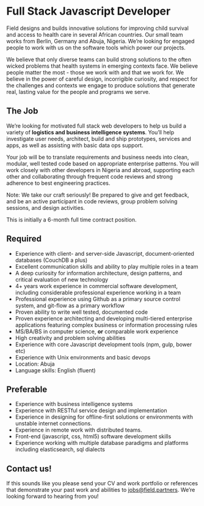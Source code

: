 # Full Stack Javascript Developer

Field designs and builds innovative solutions for improving child survival and access to health care in several African countries. Our small team works from Berlin, Germany and Abuja, Nigeria. We’re looking for engaged people to work with us on the software tools which power our projects.

We believe that only diverse teams can build strong solutions to the often wicked problems that health systems in emerging contexts face. We believe people matter the most - those we work with and that we work for. We believe in the power of careful design, incorrigible curiosity, and respect for the challenges and contexts we engage to produce solutions that generate real, lasting value for the people and programs we serve. 

## The Job
We’re looking for motivated full stack web developers to help us build a variety of **logistics and business intelligence systems**. You’ll help investigate user needs, architect, build and ship prototypes, services and apps, as well as assisting with basic data ops support.

Your job will be to translate requirements and business needs into clean, modular, well tested code based on appropriate enterprise patterns. You will work closely with other developers in Nigeria and abroad, supporting each other and collaborating through frequent code reviews and strong adherence to best engineering practices.

Note: We take our craft seriously! Be prepared to give and get feedback, and be an active participant in code reviews, group problem solving sessions, and design activities.

This is initially a 6-month full time contract position.

## Required
* Experience with client- and server-side Javascript, document-oriented databases (CouchDB a plus)
* Excellent communication skills and ability to play multiple roles in a team
* A deep curiosity for information architecture, design patterns, and critical evaluation of new technology
* 4+ years work experience in commercial software development, including considerable professional experience working in a team
* Professional experience using Github as a primary source control system, and git-flow as a primary workflow
* Proven ability to write well tested, documented code
* Proven experience architecting and developing multi-tiered enterprise applications featuring complex business or information processing rules
* MS/BA/BS in computer science, **or** comparable work experience
* High creativity and problem solving abilities
* Experience with core Javascript development tools (npm, gulp, bower etc)
* Experience with Unix environments and basic devops
* Location: Abuja
* Language skills: English (fluent)

## Preferable
* Experience with business intelligence systems
* Experience with RESTful service design and implementation
* Experience in designing for offline-first solutions or environments with unstable internet connections.
* Experience in remote work with distributed teams.
* Front-end (javascript, css, html5) software development skills
* Experience working with multiple database paradigms and platforms including elasticsearch, sql dialects

## Contact us!
If this sounds like you please send your CV and work portfolio or references that demonstrate your past work and abilities to <a href="mailto:jobs@field.partners">jobs@field.partners</a>. We’re looking forward to hearing from you!

